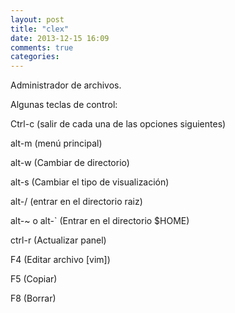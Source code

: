 ```yaml
---
layout: post
title: "clex"
date: 2013-12-15 16:09
comments: true
categories: 
---
```

Administrador de archivos.

Algunas teclas de control:

Ctrl-c (salir de cada una de las opciones siguientes)

alt-m (menú principal)

alt-w (Cambiar de directorio)

alt-s (Cambiar el tipo de visualización)

alt-/ (entrar en el directorio raiz)

alt-~ o alt-` (Entrar en el directorio $HOME)

ctrl-r (Actualizar panel)

F4 (Editar archivo [vim])

F5 (Copiar)

F8 (Borrar) 

